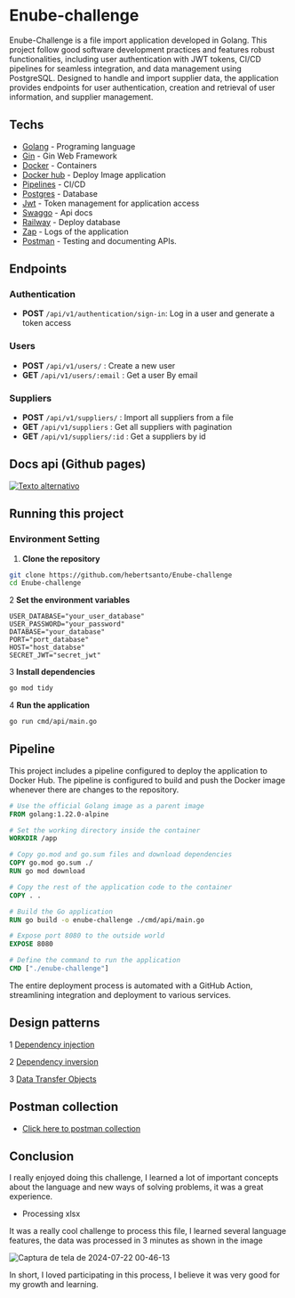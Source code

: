 # Enube-challenge

Enube-Challenge is a file import application developed in Golang. This project follow good software development practices and features robust functionalities, including user authentication with JWT tokens, CI/CD pipelines for seamless integration, and data management using PostgreSQL. Designed to handle and import supplier data, the application provides endpoints for user authentication, creation and retrieval of user information, and supplier management.

## Techs

* [Golang](https://go.dev/) - Programing language
* [Gin](https://github.com/gin-gonic/gin) - Gin Web Framework
* [Docker](https://www.docker.com/) - Containers
* [Docker hub](https://www.docker.com/) - Deploy Image application
* [Pipelines](https://docs.github.com/pt/actions) - CI/CD
* [Postgres](https://www.postgresql.org/) - Database
* [Jwt](https://www.postgresql.org/) - Token management for application access
* [Swaggo](https://github.com/swaggo) - Api docs
* [Railway](https://railway.app/) - Deploy database
* [Zap](https://github.com/uber-go/zap) - Logs of the application
* [Postman](https://www.postman.com/) - Testing and documenting APIs.

## **Endpoints**

### Authentication
- **POST** `/api/v1/authentication/sign-in`: Log in a user and generate a token access

### Users

- **POST** `/api/v1/users/` : Create a new user
- **GET** `/api/v1/users/:email` : Get a user By email 

### Suppliers

- **POST** `/api/v1/suppliers/` : Import all suppliers from a file
- **GET** `/api/v1/suppliers` : Get all suppliers with pagination
- **GET** `/api/v1/suppliers/:id` : Get a suppliers by id

## Docs api (Github pages)

[![Texto alternativo](https://github.com/user-attachments/assets/59a1f914-0c72-421a-8a98-91eece7c3c17)](https://hebertsanto.github.io/Enube-challenge/)



## Running this project

### Environment Setting

1. **Clone the repository**

 ```bash
 git clone https://github.com/hebertsanto/Enube-challenge
 cd Enube-challenge
```

2 **Set the environment variables**

```
USER_DATABASE="your_user_database"
USER_PASSWORD="your_password"
DATABASE="your_database"
PORT="port_database"
HOST="host_databse"
SECRET_JWT="secret_jwt"
```

3 **Install dependencies**

```bash
go mod tidy
```

4 **Run the application**

```bash
go run cmd/api/main.go
```

## Pipeline

This project includes a pipeline configured to deploy the application to Docker Hub. The pipeline is configured to build and push the Docker image whenever there are changes to the repository.

```dockerfile
# Use the official Golang image as a parent image
FROM golang:1.22.0-alpine

# Set the working directory inside the container
WORKDIR /app

# Copy go.mod and go.sum files and download dependencies
COPY go.mod go.sum ./
RUN go mod download

# Copy the rest of the application code to the container
COPY . .

# Build the Go application
RUN go build -o enube-challenge ./cmd/api/main.go

# Expose port 8080 to the outside world
EXPOSE 8080

# Define the command to run the application
CMD ["./enube-challenge"]

```

The entire deployment process is automated with a GitHub Action, streamlining integration and deployment to various services.

## Design patterns

1 [Dependency injection](https://www.freecodecamp.org/news/a-quick-intro-to-dependency-injection-what-it-is-and-when-to-use-it-7578c84fa88f/#:~:text=In%20software%20engineering%2C%20dependency%20injection,be%20used%20(a%20service).)

2 [Dependency inversion](https://medium.com/@tbaragao/solid-d-i-p-dependency-inversion-principle-e87527f8d0be)

3 [Data Transfer Objects](https://docs.abp.io/en/abp/latest/Data-Transfer-Objects)

## Postman collection

- [Click here to postman collection](https://www.postman.com/descent-module-architect-9422719/workspace/enube/collection/36500427-d1489007-cff7-4dd2-8d6f-f869f3c7462d)

## Conclusion

I really enjoyed doing this challenge, I learned a lot of important concepts about the language and new ways of solving problems, it was a great experience.

- Processing xlsx
  
It was a really cool challenge to process this file, I learned several language features, the data was processed in 3 minutes as shown in the image
  
![Captura de tela de 2024-07-22 00-46-13](https://github.com/user-attachments/assets/dcaa422c-efe7-4236-b008-74c773b6103b)

In short, I loved participating in this process, I believe it was very good for my growth and learning.
